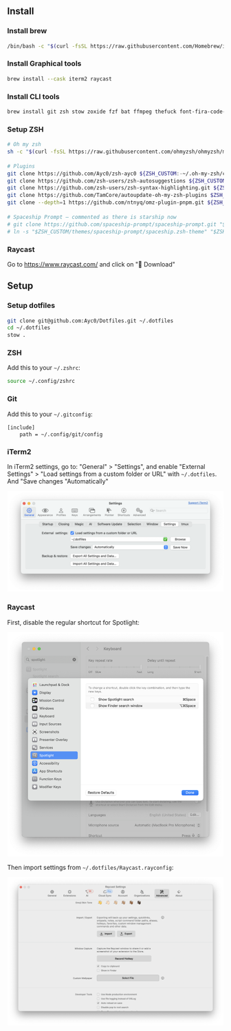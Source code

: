 ## Install

### Install brew

```bash
/bin/bash -c "$(curl -fsSL https://raw.githubusercontent.com/Homebrew/install/HEAD/install.sh)"
```

### Install Graphical tools

```bash
brew install --cask iterm2 raycast
```

### Install CLI tools

```bash
brew install git zsh stow zoxide fzf bat ffmpeg thefuck font-fira-code-nerd-font font-fira-code starship wget
```

### Setup ZSH

```bash
# Oh my zsh
sh -c "$(curl -fsSL https://raw.githubusercontent.com/ohmyzsh/ohmyzsh/master/tools/install.sh)"

# Plugins
git clone https://github.com/Ayc0/zsh-ayc0 ${ZSH_CUSTOM:-~/.oh-my-zsh/custom}/plugins/ayc0
git clone https://github.com/zsh-users/zsh-autosuggestions ${ZSH_CUSTOM:-~/.oh-my-zsh/custom}/plugins/zsh-autosuggestions
git clone https://github.com/zsh-users/zsh-syntax-highlighting.git ${ZSH_CUSTOM:-~/.oh-my-zsh/custom}/plugins/zsh-syntax-highlighting
git clone https://github.com/TamCore/autoupdate-oh-my-zsh-plugins $ZSH_CUSTOM/plugins/autoupdate
git clone --depth=1 https://github.com/ntnyq/omz-plugin-pnpm.git ${ZSH_CUSTOM:-$HOME/.oh-my-zsh/custom}/plugins/pnpm

# Spaceship Prompt – commented as there is starship now
# git clone https://github.com/spaceship-prompt/spaceship-prompt.git "$ZSH_CUSTOM/themes/spaceship-prompt" --depth=1
# ln -s "$ZSH_CUSTOM/themes/spaceship-prompt/spaceship.zsh-theme" "$ZSH_CUSTOM/themes/spaceship.zsh-theme"
```

### Raycast

Go to https://www.raycast.com/ and click on " Download"

## Setup

### Setup dotfiles

```bash
git clone git@github.com:Ayc0/Dotfiles.git ~/.dotfiles
cd ~/.dotfiles
stow .
```

### ZSH

Add this to your `~/.zshrc`:

```zsh
source ~/.config/zshrc
```

### Git

Add this to your `~/.gitconfig`:

```config
[include]
	path = ~/.config/git/config
```

### iTerm2

In iTerm2 settings, go to: "General" > "Settings", and enable "External Settings" > "Load settings from a custom folder or URL" with `~/.dotfiles`. And "Save changes "Automatically"

![iTerm2 config](./images/iTerm2.png)

### Raycast

First, disable the regular shortcut for Spotlight:

![Keyboard shortcuts spotlights](./images/Keyboard-shortcuts-spotlights.png)

Then import settings from `~/.dotfiles/Raycast.rayconfig`:

![Raycast import/exports](./images/Raycast.png)
